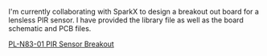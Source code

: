 I'm currently collaborating with SparkX to design a breakout out board for a lensless PIR sensor. I have provided the library file as well as the board schematic and PCB files.

[PL-N83-01 PIR Sensor Breakout](https://github.com/will2055/Simple-Portfolio/tree/master/Board%20Designs/PCB)
